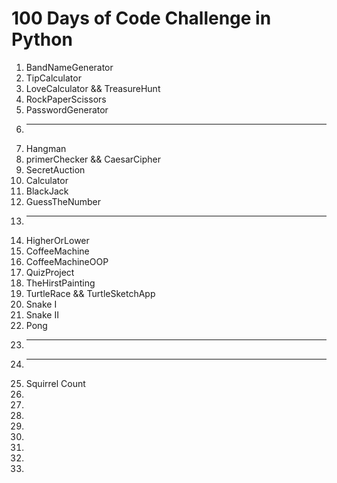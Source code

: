 # 100 Days of Code Challenge in Python 

1. BandNameGenerator 
2. TipCalculator
3. LoveCalculator && TreasureHunt
4. RockPaperScissors
5. PasswordGenerator
6. ***********************************
7. Hangman
8. primerChecker && CaesarCipher
9. SecretAuction
10. Calculator
11. BlackJack
12. GuessTheNumber
13. ***********************************
14. HigherOrLower
15. CoffeeMachine
16. CoffeeMachineOOP
17. QuizProject
18. TheHirstPainting
19. TurtleRace && TurtleSketchApp 
20. Snake I
21. Snake II
22. Pong
23. ***********************************
24. ***********************************
25. Squirrel Count
26. 
27. 
28. 
29. 
30. 
31. 
32. 
33. 
